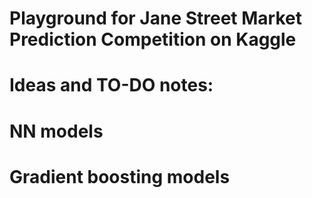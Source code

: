 # Playground for Jane Street Market Prediction Competition on Kaggle

# Ideas and TO-DO notes:

# NN models

# Gradient boosting models
